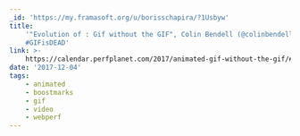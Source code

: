 ```yaml
---
_id: 'https://my.framasoft.org/u/borisschapira/?1Usbyw'
title:
    '"Evolution of : Gif without the GIF", Colin Bendell (@colinbendell)
    #GIFisDEAD'
link: >-
    https://calendar.perfplanet.com/2017/animated-gif-without-the-gif/#-but-we-already-have-<video>-tags
date: '2017-12-04'
tags:
    - animated
    - boostmarks
    - gif
    - video
    - webperf
---
```


<div class="markdown"><p></p></div>
